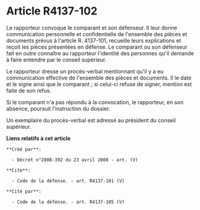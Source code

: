 # Article R4137-102

Le rapporteur convoque le comparant et son défenseur. Il leur donne communication personnelle et confidentielle de l'ensemble
des pièces et documents prévus à l'article R. 4137-101, recueille leurs explications et reçoit les pièces présentées en
défense. Le comparant ou son défenseur fait en outre connaître au rapporteur l'identité des personnes qu'il demande à faire
entendre par le conseil supérieur. 

Le rapporteur dresse un procès-verbal mentionnant qu'il y a eu communication effective de l'ensemble des pièces et documents.
Il le date et le signe ainsi que le comparant ; si celui-ci refuse de signer, mention est faite de son refus. 

Si le comparant n'a pas répondu à la convocation, le rapporteur, en son absence, poursuit l'instruction du dossier. 

Un exemplaire du procès-verbal est adressé au président du conseil supérieur.

**Liens relatifs à cet article**

	**Créé par**:

	  - Décret n°2008-392 du 23 avril 2008 - art. (V)

	**Cite**:

	  - Code de la défense. - art. R4137-101 (V)

	**Cité par**:

	  - Code de la défense. - art. R4137-105 (V)
